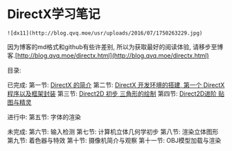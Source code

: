# DirectX学习笔记
    ![dx11](http://blog.qvq.moe/usr/uploads/2016/07/1750263229.jpg)

  因为博客的md格式和github有些许差别, 所以为获取最好的阅读体验, 请移步至博客.[http://blog.qvq.moe/directx.html](http://blog.qvq.moe/directx.html)

目录:

已完成:
第一节: [DirectX 的简介](http://blog.qvq.moe/archives/13.html)
第二节: [DirectX 开发环境的搭建, 第一个 DirectX 程序以及框架封装](http://blog.qvq.moe/archives/40.html)
第三节: [Direct2D 初步 三角形的绘制](http://blog.qvq.moe/archives/91.html)
第四节: [Direct2D进阶 贴图与精灵](http://blog.qvq.moe/archives/109.html)

进行中:
第五节: 字体的渲染

未完成:
第六节: 输入检测
第七节: 计算机立体几何学初步
第八节: 渲染立体图形
第九节: 着色器与特效
第十节: 摄像机简介与观察
第十一节: OBJ模型加载与渲染
